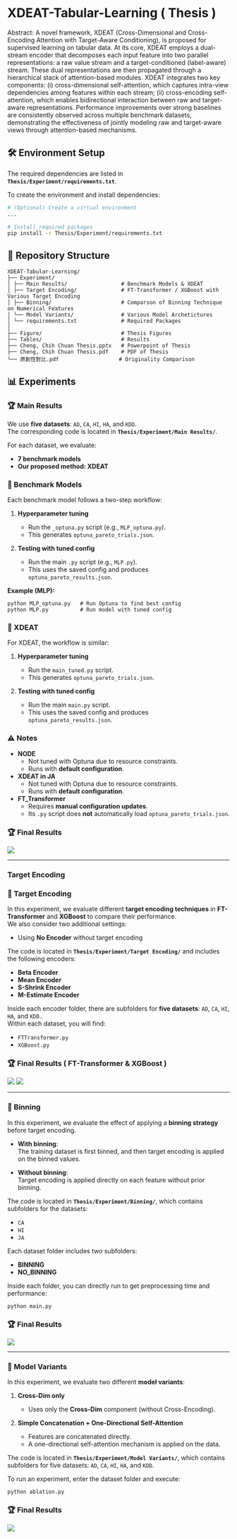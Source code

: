 # XDEAT-Tabular-Learning ( Thesis )
Abstract: A novel framework, XDEAT (Cross-Dimensional and Cross-Encoding Attention with Target-Aware Conditioning), is proposed for supervised learning on tabular data.  At its core, XDEAT employs a dual-stream encoder that decomposes each input feature into two parallel representations: a raw value stream and a target-conditioned (label-aware) stream. These dual representations are then propagated through a hierarchical stack of attention-based modules. XDEAT integrates two key components: (i) cross-dimensional self-attention, which captures intra-view dependencies among features within each stream; (ii) cross-encoding self-attention, which enables bidirectional interaction between raw and target-aware representations. Performance improvements over strong baselines are consistently observed across multiple benchmark datasets, demonstrating the effectiveness of jointly modeling raw and target-aware views through attention-based mechanisms.

## 🛠 Environment Setup
The required dependencies are listed in **`Thesis/Experiment/requirements.txt`**.  

To create the environment and install dependencies:  

```bash
# (Optional) Create a virtual environment
...

# Install required packages
pip install -r Thesis/Experiment/requirements.txt
```

## 📂 Repository Structure
```
XDEAT-Tabular-Learning/
├── Experiment/                   
│ ├── Main Results/                 # Benchmark Models & XDEAT
│ ├── Target Encoding/              # FT-Transformer / XGBoost with Various Target Encoding
│ ├── Binning/                      # Comparson of Binning Technique on Numerical Features 
│ └── Model Variants/               # Various Model Archetictures
│ └── requirements.txt              # Required Packages
│
├── Figure/                         # Thesis Figures
├── Tables/                         # Results  
├── Cheng, Chih Chuan Thesis.pptx   # Powerpoint of Thesis 
├── Cheng, Chih Chuan Thesis.pdf    # PDF of Thesis
└── 原創性對比.pdf                   # Originality Comparison 
```

## 📊 Experiments
### 🏆 Main Results
We use **five datasets**: `AD`, `CA`, `HI`, `HA`, and `KDD`.  
The corresponding code is located in **`Thesis/Experiment/Main Results/`**.  

For each dataset, we evaluate:  
- **7 benchmark models**  
- **Our proposed method: XDEAT**  

### 🔹 Benchmark Models
Each benchmark model follows a two-step workflow:  

1. **Hyperparameter tuning**  
   - Run the `_optuna.py` script (e.g., `MLP_optuna.py`).  
   - This generates `optuna_pareto_trials.json`.  

2. **Testing with tuned config**  
   - Run the main `.py` script (e.g., `MLP.py`).  
   - This uses the saved config and produces `optuna_pareto_results.json`.  

**Example (MLP):**
```
python MLP_optuna.py   # Run Optuna to find best config
python MLP.py          # Run model with tuned config
```

### 🔹 XDEAT
For XDEAT, the workflow is similar:

1. **Hyperparameter tuning**  
   - Run the `main_tuned.py` script.  
   - This generates `optuna_pareto_trials.json`.  

2. **Testing with tuned config**  
   - Run the main `main.py` script.  
   - This uses the saved config and produces `optuna_pareto_results.json`.
  
### ⚠️ Notes
- **NODE**  
  - Not tuned with Optuna due to resource constraints.  
  - Runs with **default configuration**.  
- **XDEAT in JA**  
  - Not tuned with Optuna due to resource constraints.  
  - Runs with **default configuration**.  
- **FT_Transformer**  
  - Requires **manual configuration updates**.  
  - Its `.py` script does **not** automatically load `optuna_pareto_trials.json`.  

### 🏆 Final Results
![](Tables/Main_Results.png)

---
### Target Encoding
### 🎯 Target Encoding

In this experiment, we evaluate different **target encoding techniques** in **FT-Transformer** and **XGBoost** to compare their performance.  
We also consider two additional settings:  
- Using **No Encoder** without target encoding  

The code is located in **`Thesis/Experiment/Target Encoding/`** and includes the following encoders:  
- **Beta Encoder**  
- **Mean Encoder**  
- **S-Shrink Encoder**  
- **M-Estimate Encoder**  

Inside each encoder folder, there are subfolders for **five datasets**: `AD`, `CA`, `HI`, `HA`, and `KDD`..  
Within each dataset, you will find:  
- `FTTransformer.py`  
- `XGBoost.py`  

### 🏆 Final Results ( FT-Transformer & XGBoost )
![](Tables/FTTransformer_Target_Encoding.png)
![](Tables/XGBoost_Target_Encoding.png)

---
### 🧩 Binning

In this experiment, we evaluate the effect of applying a **binning strategy** before target encoding.  

- **With binning**:  
  The training dataset is first binned, and then target encoding is applied on the binned values.  

- **Without binning**:  
  Target encoding is applied directly on each feature without prior binning.  

The code is located in **`Thesis/Experiment/Binning/`**, which contains subfolders for the datasets:  
- `CA`  
- `HI`  
- `JA`  

Each dataset folder includes two subfolders:  
- **BINNING**  
- **NO_BINNING**  

Inside each folder, you can directly run to get preprocessing time and performance:  
```
python main.py
```

### 🏆 Final Results
![](Tables/Binning.png)

---
### 🔀 Model Variants

In this experiment, we evaluate two different **model variants**:

1. **Cross-Dim only**  
   - Uses only the **Cross-Dim** component (without Cross-Encoding).  

2. **Simple Concatenation + One-Directional Self-Attention**  
   - Features are concatenated directly.  
   - A one-directional self-attention mechanism is applied on the data.  

The code is located in **`Thesis/Experiment/Model Variants/`**, which contains subfolders for five datasets: `AD`, `CA`, `HI`, `HA`, and `KDD`.  

To run an experiment, enter the dataset folder and execute:  
```
python ablation.py
```

### 🏆 Final Results
![](Tables/Model_Variants.png)


